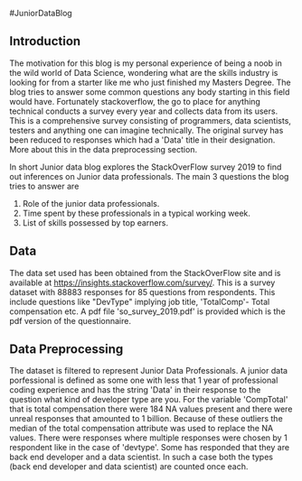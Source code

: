 #JuniorDataBlog

## Introduction
The motivation for this blog is my personal experience of being a noob in the wild world of Data Science, wondering what are
the skills industry is looking for from a starter like me who just finished my Masters Degree. The blog tries to answer some
common questions any body starting in this field would have. Fortunately stackoverflow, the go to place for anything technical
conducts a survey every year and collects data from its users. This is a comprehensive survey consisting of programmers, data scientists,
testers and anything one can imagine technically. The original survey has been reduced to responses which had a 'Data' title in their
designation. More about this in the data preprocessing section.

In short Junior data blog explores the StackOverFlow survey 2019 to find out inferences on Junior data professionals.
The main 3 questions the blog tries to answer are 
1. Role of the junior data professionals.
2. Time spent by these professionals in a typical working week.
3. List of skills possessed by top earners.

## Data 
The data set used has been obtained from the StackOverFlow site and is available at https://insights.stackoverflow.com/survey/. This is a 
survey dataset with 88883 responses for 85 questions from respondents. This include questions like "DevType" implying job title, 'TotalComp'- Total compensation etc. A pdf file 'so_survey_2019.pdf' is provided which is the pdf version of the questionnaire. 

## Data Preprocessing
The dataset is filtered to represent Junior Data Professionals. A junior data porfessional is defined as some one with 
less that 1 year of professional coding experience and has the string 'Data' in their response to the question what kind of developer type are you.
For the variable 'CompTotal' that is total compensation there were 184 NA values present and there were unreal responses that amounted
to 1 billion. Because of these outliers the median of the total compensation attribute was used to replace the NA values.
There were responses where multiple responses were chosen by 1 respondent like in the case of 'devtype'. Some has responded that they are 
back end developer and a data scientist. In such a case both the types (back end developer and data scientist) are counted once each. 





